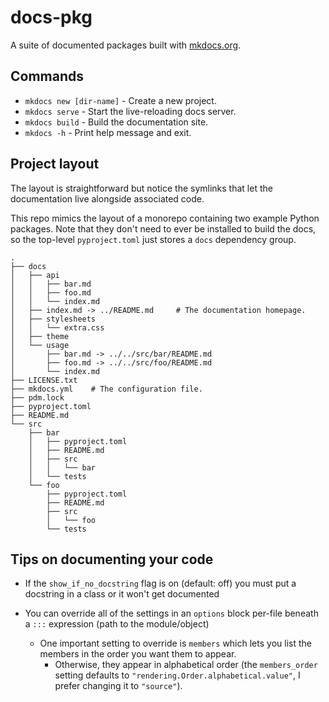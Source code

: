 # docs-pkg

A suite of documented packages built with [mkdocs.org](https://www.mkdocs.org).

## Commands

* `mkdocs new [dir-name]` - Create a new project.
* `mkdocs serve` - Start the live-reloading docs server.
* `mkdocs build` - Build the documentation site.
* `mkdocs -h` - Print help message and exit.

## Project layout

The layout is straightforward but notice the symlinks that let the documentation live alongside associated code.

This repo mimics the layout of a monorepo containing two example Python packages. Note that they
don't need to ever be installed to build the docs, so the top-level `pyproject.toml` just stores
a `docs` dependency group.

```
.
├── docs
│   ├── api
│   │   ├── bar.md
│   │   ├── foo.md
│   │   └── index.md
│   ├── index.md -> ../README.md     # The documentation homepage.
│   ├── stylesheets
│   │   └── extra.css
│   ├── theme
│   └── usage
│       ├── bar.md -> ../../src/bar/README.md
│       ├── foo.md -> ../../src/foo/README.md
│       └── index.md
├── LICENSE.txt
├── mkdocs.yml    # The configuration file.
├── pdm.lock
├── pyproject.toml
├── README.md
└── src
    ├── bar
    │   ├── pyproject.toml
    │   ├── README.md
    │   ├── src
    │   │   └── bar
    │   └── tests
    └── foo
        ├── pyproject.toml
        ├── README.md
        ├── src
        │   └── foo
        └── tests
```

## Tips on documenting your code

- If the `show_if_no_docstring` flag is on (default: off) you must put a docstring in a class or it won't get documented

- You can override all of the settings in an `options` block per-file beneath a `:::` expression
  (path to the module/object)

  - One important setting to override is `members` which lets you list the members in the order you want them to appear.
    - Otherwise, they appear in alphabetical order (the `members_order` setting defaults to
      `"rendering.Order.alphabetical.value"`, I prefer changing it to `"source"`).
